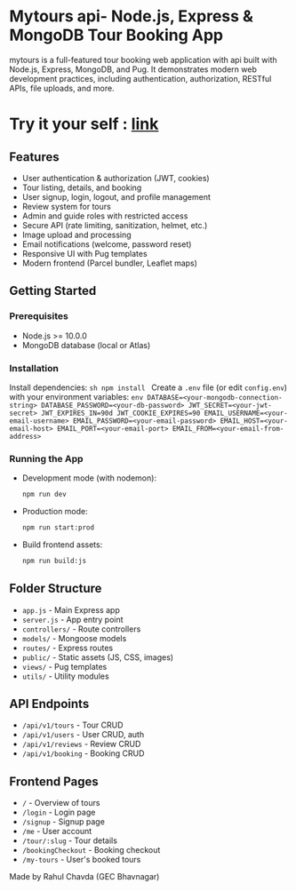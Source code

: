 # Mytours api- Node.js, Express & MongoDB Tour Booking App

mytours is a full-featured tour booking web application with api built with Node.js, Express, MongoDB, and Pug. It demonstrates modern web development practices, including authentication, authorization, RESTful APIs, file uploads, and more.

# Try it your self : [link](https://mytours-xuec.onrender.com)

## Features

-   User authentication & authorization (JWT, cookies)
-   Tour listing, details, and booking
-   User signup, login, logout, and profile management
-   Review system for tours
-   Admin and guide roles with restricted access
-   Secure API (rate limiting, sanitization, helmet, etc.)
-   Image upload and processing
-   Email notifications (welcome, password reset)
-   Responsive UI with Pug templates
-   Modern frontend (Parcel bundler, Leaflet maps)

## Getting Started

### Prerequisites

-   Node.js >= 10.0.0
-   MongoDB database (local or Atlas)

### Installation
Install dependencies:
    ```sh
    npm install
    ```
Create a `.env` file (or edit `config.env`) with your environment variables:
    ```env
    DATABASE=<your-mongodb-connection-string>
    DATABASE_PASSWORD=<your-db-password>
    JWT_SECRET=<your-jwt-secret>
    JWT_EXPIRES_IN=90d
    JWT_COOKIE_EXPIRES=90
    EMAIL_USERNAME=<your-email-username>
    EMAIL_PASSWORD=<your-email-password>
    EMAIL_HOST=<your-email-host>
    EMAIL_PORT=<your-email-port>
    EMAIL_FROM=<your-email-from-address>
    ```

### Running the App

-   Development mode (with nodemon):
    ```sh
    npm run dev
    ```
-   Production mode:
    ```sh
    npm run start:prod
    ```
-   Build frontend assets:
    ```sh
    npm run build:js
    ```

## Folder Structure

-   `app.js` - Main Express app
-   `server.js` - App entry point
-   `controllers/` - Route controllers
-   `models/` - Mongoose models
-   `routes/` - Express routes
-   `public/` - Static assets (JS, CSS, images)
-   `views/` - Pug templates
-   `utils/` - Utility modules

## API Endpoints

-   `/api/v1/tours` - Tour CRUD
-   `/api/v1/users` - User CRUD, auth
-   `/api/v1/reviews` - Review CRUD
-   `/api/v1/booking` - Booking CRUD

## Frontend Pages

-   `/` - Overview of tours
-   `/login` - Login page
-   `/signup` - Signup page
-   `/me` - User account
-   `/tour/:slug` - Tour details
-   `/bookingCheckout` - Booking checkout
-   `/my-tours` - User's booked tours


Made by Rahul Chavda (GEC Bhavnagar)
